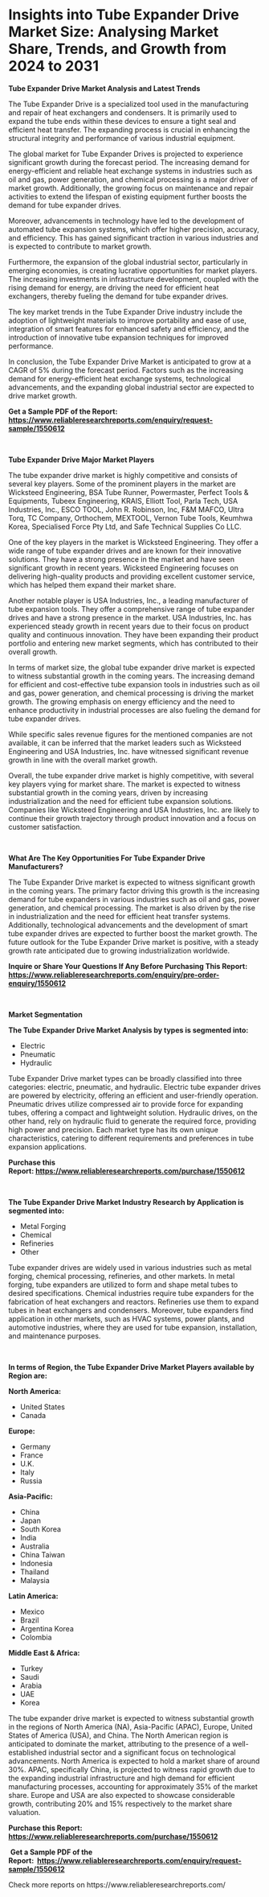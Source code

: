 <p><h1>Insights into Tube Expander Drive Market Size: Analysing Market Share, Trends, and Growth from 2024 to 2031</h1></p><p><strong>Tube Expander Drive Market Analysis and Latest Trends</strong></p>
<p><p>The Tube Expander Drive is a specialized tool used in the manufacturing and repair of heat exchangers and condensers. It is primarily used to expand the tube ends within these devices to ensure a tight seal and efficient heat transfer. The expanding process is crucial in enhancing the structural integrity and performance of various industrial equipment.</p><p>The global market for Tube Expander Drives is projected to experience significant growth during the forecast period. The increasing demand for energy-efficient and reliable heat exchange systems in industries such as oil and gas, power generation, and chemical processing is a major driver of market growth. Additionally, the growing focus on maintenance and repair activities to extend the lifespan of existing equipment further boosts the demand for tube expander drives.</p><p>Moreover, advancements in technology have led to the development of automated tube expansion systems, which offer higher precision, accuracy, and efficiency. This has gained significant traction in various industries and is expected to contribute to market growth.</p><p>Furthermore, the expansion of the global industrial sector, particularly in emerging economies, is creating lucrative opportunities for market players. The increasing investments in infrastructure development, coupled with the rising demand for energy, are driving the need for efficient heat exchangers, thereby fueling the demand for tube expander drives.</p><p>The key market trends in the Tube Expander Drive industry include the adoption of lightweight materials to improve portability and ease of use, integration of smart features for enhanced safety and efficiency, and the introduction of innovative tube expansion techniques for improved performance.</p><p>In conclusion, the Tube Expander Drive Market is anticipated to grow at a CAGR of 5% during the forecast period. Factors such as the increasing demand for energy-efficient heat exchange systems, technological advancements, and the expanding global industrial sector are expected to drive market growth.</p></p>
<p><strong>Get a Sample PDF of the Report:&nbsp; <a href="https://www.reliableresearchreports.com/enquiry/request-sample/1550612">https://www.reliableresearchreports.com/enquiry/request-sample/1550612</a></strong></p>
<p>&nbsp;</p>
<p><strong>Tube Expander Drive Major Market Players</strong></p>
<p><p>The tube expander drive market is highly competitive and consists of several key players. Some of the prominent players in the market are Wicksteed Engineering, BSA Tube Runner, Powermaster, Perfect Tools & Equipments, Tubeex Engineering, KRAIS, Elliott Tool, Parla Tech, USA Industries, Inc., ESCO TOOL, John R. Robinson, Inc, F&M MAFCO, Ultra Torq, TC Company, Orthochem, MEXTOOL, Vernon Tube Tools, Keumhwa Korea, Specialised Force Pty Ltd, and Safe Technical Supplies Co LLC. </p><p>One of the key players in the market is Wicksteed Engineering. They offer a wide range of tube expander drives and are known for their innovative solutions. They have a strong presence in the market and have seen significant growth in recent years. Wicksteed Engineering focuses on delivering high-quality products and providing excellent customer service, which has helped them expand their market share.</p><p>Another notable player is USA Industries, Inc., a leading manufacturer of tube expansion tools. They offer a comprehensive range of tube expander drives and have a strong presence in the market. USA Industries, Inc. has experienced steady growth in recent years due to their focus on product quality and continuous innovation. They have been expanding their product portfolio and entering new market segments, which has contributed to their overall growth.</p><p>In terms of market size, the global tube expander drive market is expected to witness substantial growth in the coming years. The increasing demand for efficient and cost-effective tube expansion tools in industries such as oil and gas, power generation, and chemical processing is driving the market growth. The growing emphasis on energy efficiency and the need to enhance productivity in industrial processes are also fueling the demand for tube expander drives.</p><p>While specific sales revenue figures for the mentioned companies are not available, it can be inferred that the market leaders such as Wicksteed Engineering and USA Industries, Inc. have witnessed significant revenue growth in line with the overall market growth.</p><p>Overall, the tube expander drive market is highly competitive, with several key players vying for market share. The market is expected to witness substantial growth in the coming years, driven by increasing industrialization and the need for efficient tube expansion solutions. Companies like Wicksteed Engineering and USA Industries, Inc. are likely to continue their growth trajectory through product innovation and a focus on customer satisfaction.</p></p>
<p>&nbsp;</p>
<p><strong>What Are The Key Opportunities For Tube Expander Drive Manufacturers?</strong></p>
<p><p>The Tube Expander Drive market is expected to witness significant growth in the coming years. The primary factor driving this growth is the increasing demand for tube expanders in various industries such as oil and gas, power generation, and chemical processing. The market is also driven by the rise in industrialization and the need for efficient heat transfer systems. Additionally, technological advancements and the development of smart tube expander drives are expected to further boost the market growth. The future outlook for the Tube Expander Drive market is positive, with a steady growth rate anticipated due to growing industrialization worldwide.</p></p>
<p><strong>Inquire or Share Your Questions If Any Before Purchasing This Report: <a href="https://www.reliableresearchreports.com/enquiry/pre-order-enquiry/1550612">https://www.reliableresearchreports.com/enquiry/pre-order-enquiry/1550612</a></strong></p>
<p>&nbsp;</p>
<p><strong>Market Segmentation</strong></p>
<p><strong>The Tube Expander Drive Market Analysis by types is segmented into:</strong></p>
<p><ul><li>Electric</li><li>Pneumatic</li><li>Hydraulic</li></ul></p>
<p><p>Tube Expander Drive market types can be broadly classified into three categories: electric, pneumatic, and hydraulic. Electric tube expander drives are powered by electricity, offering an efficient and user-friendly operation. Pneumatic drives utilize compressed air to provide force for expanding tubes, offering a compact and lightweight solution. Hydraulic drives, on the other hand, rely on hydraulic fluid to generate the required force, providing high power and precision. Each market type has its own unique characteristics, catering to different requirements and preferences in tube expansion applications.</p></p>
<p><strong>Purchase this Report:&nbsp;<a href="https://www.reliableresearchreports.com/purchase/1550612">https://www.reliableresearchreports.com/purchase/1550612</a></strong></p>
<p>&nbsp;</p>
<p><strong>The Tube Expander Drive Market Industry Research by Application is segmented into:</strong></p>
<p><ul><li>Metal Forging</li><li>Chemical</li><li>Refineries</li><li>Other</li></ul></p>
<p><p>Tube expander drives are widely used in various industries such as metal forging, chemical processing, refineries, and other markets. In metal forging, tube expanders are utilized to form and shape metal tubes to desired specifications. Chemical industries require tube expanders for the fabrication of heat exchangers and reactors. Refineries use them to expand tubes in heat exchangers and condensers. Moreover, tube expanders find application in other markets, such as HVAC systems, power plants, and automotive industries, where they are used for tube expansion, installation, and maintenance purposes.</p></p>
<p>&nbsp;</p>
<p><strong>In terms of Region, the Tube Expander Drive Market Players available by Region are:</strong></p>
<p>
    <p> <strong> North America: </strong>
        <ul>
            <li>United States</li>
            <li>Canada</li>
        </ul>
        </p> 
    <p> <strong> Europe: </strong>
        <ul>
            <li>Germany</li>
            <li>France</li>
            <li>U.K.</li>
            <li>Italy</li>
            <li>Russia</li>
        </ul>
        </p> 
    <p> <strong> Asia-Pacific: </strong>
        <ul>
            <li>China</li>
            <li>Japan</li>
            <li>South Korea</li>
            <li>India</li>
            <li>Australia</li>
            <li>China Taiwan</li>
            <li>Indonesia</li>
            <li>Thailand</li>
            <li>Malaysia</li>
        </ul>
        </p> 
    <p> <strong> Latin America: </strong>
        <ul>
            <li>Mexico</li>
            <li>Brazil</li>
            <li>Argentina Korea</li>
            <li>Colombia</li>
        </ul>
        </p> 
    <p> <strong> Middle East & Africa: </strong>
        <ul>
            <li>Turkey</li>
            <li>Saudi</li>
            <li>Arabia</li>
            <li>UAE</li>
            <li>Korea</li>
        </ul>
    </p>
    </p>
<p><p>The tube expander drive market is expected to witness substantial growth in the regions of North America (NA), Asia-Pacific (APAC), Europe, United States of America (USA), and China. The North American region is anticipated to dominate the market, attributing to the presence of a well-established industrial sector and a significant focus on technological advancements. North America is expected to hold a market share of around 30%. APAC, specifically China, is projected to witness rapid growth due to the expanding industrial infrastructure and high demand for efficient manufacturing processes, accounting for approximately 35% of the market share. Europe and USA are also expected to showcase considerable growth, contributing 20% and 15% respectively to the market share valuation.</p></p>
<p><strong>Purchase this Report: <a href="https://www.reliableresearchreports.com/purchase/1550612">https://www.reliableresearchreports.com/purchase/1550612</a></strong></p>
<p>&nbsp;<strong>Get a Sample PDF of the Report:&nbsp;&nbsp;<a href="https://www.reliableresearchreports.com/enquiry/request-sample/1550612">https://www.reliableresearchreports.com/enquiry/request-sample/1550612</a></strong></p>
<p><strong></strong></p>
<p>Check more reports on https://www.reliableresearchreports.com/</p>